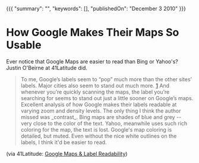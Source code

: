 {{{
    "summary": "",
    "keywords": [],
    "publishedOn": "December 3 2010"
}}}


# How Google Makes Their Maps So Usable

Ever notice that Google Maps are easier to read than Bing or Yahoo's? Justin O'Beirne at 41Latitude did.

> To me, Google’s labels seem to “pop” much more than the other sites’ labels. Major cities also seem to stand out much more. [1] And whenever you’re quickly scanning the maps, the label you’re searching for seems to stand out just a little sooner on Google’s maps.
Excellent analysis of how Google makes their labels readable at varying zoom and density levels. The only thing I think the author missed was \_contrast\_. Bing maps are shades of blue and grey -- very close to the color of the text. Yahoo, meanwhile uses such rich coloring for the map, the text is lost. Google's map coloring is detailed, but muted. Even without the nice white outlines on the labels, I think it'd be easier to read.

(via 41Latitude: [Google Maps & Label Readability][1])

 [1]: http://www.41latitude.com/post/2072504768/google-maps-label-readability